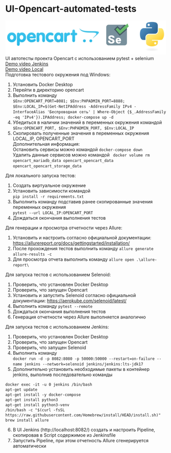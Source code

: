 # UI-Opencart-automated-tests
![](/project_logo.jpg "")  
UI автотесты проекта Opencart с использованием pytest + selenium  
[Demo video Jenkins](https://youtu.be/kF_3omCdmpg)  
[Demo video Local](https://youtu.be/4kdmV1U2-9w)  
Подготовка тестового окружения под Windows:  
1. Установить Docker Desktop  
2. Перейти в директорию opencart
3. Выполнить команду  
```$Env:OPENCART_PORT=8081; $Env:PHPADMIN_PORT=8888; $Env:LOCAL_IP=$(Get-NetIPAddress -AddressFamily IPv4 -InterfaceAlias 'Беспроводная сеть' | Where-Object {$_.AddressFamily -eq 'IPv4'}).IPAddress; docker-compose up -d```  
4. Убедиться в наличии значений в переменных окружения командой  
```$Env:OPENCART_PORT, $Env:PHPADMIN_PORT, $Env:LOCAL_IP```
5. Скопировать полученныe значения в переменных окружения LOCAL_IP, OPENCART_PORT  
Дополнительная информация:  
Остановить сервисы можно командой ```docker-compose down```  
Удалить данные сервисов можно командой ``` docker volume rm opencart_mariadb_data opencart_opencart_data opencart_opencart_storage_data```

Для локального запуска тестов:  
1. Cоздать виртуальное окружение
2. Установить зависимости командой  
```pip install -r requirements.txt```
3. Выполнить команду подставив ранее скопированные значения переменных окружения  
```pytest --url LOCAL_IP:OPENCART_PORT```
4. Дождаться окончания выполнения тестов

Для генерации и просмотра отчетности через Allure:  
1. Установить и настроить согласно официальной документации: https://allurereport.org/docs/gettingstarted/installation/  
2. После прохождения тестов выполнить команду ```allure generate allure-results -c```  
3. Для просмотра отчета выполнить команду ```allure open .\allure-report\```  

Для запуска тестов с использованием Selenoid:  
1. Проверить, что установлен Docker Desktop
2. Проверить, что запущен Opencart
3. Установить и запустить Selenoid согласно официальной документации: https://aerokube.com/selenoid/latest/  
4. Выполнить команду ```pytest --remote```  
5. Дождаться окончания выполнения тестов  
6. Генерация отчетности через Allure выполняется аналогично 

Для запуска тестов с использованием Jenkins:
1. Проверить, что установлен Docker Desktop
2. Проверить, что запущен Opencart  
3. Проверить, что запущен Selenoid  
4. Выполнить команду  
```docker run -d -p 8082:8080 -p 50000:50000 --restart=on-failure --name jenkins --network=selenoid jenkins/jenkins:lts-jdk17```  
5. Дополнительно установить необходимые пакеты в контейнер jenkins, выполнив последовательно команды  
```
docker exec -it -u 0 jenkins /bin/bash
apt-get update
apt-get install -y docker-compose
apt-get install python3
apt-get install python3-venv
/bin/bash -c "$(curl -fsSL https://raw.githubusercontent.com/Homebrew/install/HEAD/install.sh)"
brew install allure
```  
6. В UI Jenkins (http://localhost:8082/) создать и настроить Pipeline, скопировав в Script содержимое из Jenkinsfile  
7. Запустить Pipeline, при этом отчетность Allure сгенерируется автоматически  
